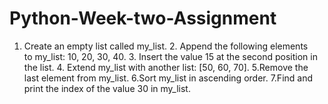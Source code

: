 # Python-Week-two-Assignment
1. Create an empty list called my_list. 2. Append the following elements to my_list: 10, 20, 30, 40. 3. Insert the value 15 at the second position in the list. 4. Extend my_list with another list: [50, 60, 70]. 5.Remove the last element from my_list. 6.Sort my_list in ascending order. 7.Find and print the index of the value 30 in my_list.
